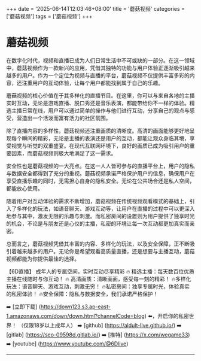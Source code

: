 +++
date = '2025-06-14T12:03:46+08:00'
title = '蘑菇视频'
categories = ['蘑菇视频']
tags = ['蘑菇视频']
+++

# 蘑菇视频

在数字化时代，视频和直播已成为人们日常生活中不可或缺的一部分。在这一领域中，蘑菇视频作为一款新兴的应用，凭借其独特的功能与用户体验正逐渐吸引越来越多的用户。作为一个定位为视频与直播的平台，蘑菇视频不仅提供丰富多彩的内容，还注重用户的互动体验，让每个用户都能找到属于自己的乐趣。

蘑菇视频的核心价值在于其多样化的直播节目。在这里，你可以与来自各地的主播实时互动，无论是游戏直播、脱口秀还是音乐表演，都能带给你不一样的体验。精选主播日常在线，用户可以通过简单的操作与他们进行互动，分享自己的观点与感受，营造出一个活泼而富有活力的社区氛围。

除了直播内容的多样性，蘑菇视频还注重画质的清晰度。高清的画面能够更好地呈现每个瞬间的精彩，无论是主播的表演还是用户的互动，都能让观众身临其境，享受视觉与听觉的双重盛宴。在现代互联网环境下，良好的画质已成为吸引用户的重要因素，而蘑菇视频则极大地满足了这一需求。

安全性也是蘑菇视频的一大亮点。在这一人人皆可参与的直播平台上，用户的隐私与数据安全都得到了充分的重视。蘑菇视频承诺严格保护用户的信息，确保用户在享受直播乐趣的同时，无需担心自身的隐私安全。无论在公共场合还是私人空间，都能放心使用。

随着用户对互动体验的需求不断增加，蘑菇视频在传统视频观看模式的基础上，引入了多样化的玩法，如语音聊天、游戏互动等，让用户在直播的过程中可以更深入地参与其中，激发无限的乐趣与刺激。而私密房间的设置则为用户提供了独享时光的机会，不论是与朋友还是心仪的主播，私密的环境让每一次互动都更加真实而亲密。

总而言之，蘑菇视频凭借其丰富的内容、多样化的玩法，以及安全保障，正不断吸引着越来越多的用户。无论你是希望观看高质量直播，还是想要与主播互动，蘑菇视频都能为你提供最佳的选择。

【6D直播】
成年人的专属空间，实时互动尽享精彩
🔥 精选主播：每天数百位优质主播在线随时与你互动！
🔥 高清画质：清晰画面，感受每一刻的精彩！
🔥多样化玩法：语音聊天、游戏互动，刺激无穷！
🔥私密房间：独享专属时光，体验真实的私密体验！
🔥安全保障：隐私与数据安全，我们承诺严格保护！

➡️ [立即下载] (https://down123.s3.ap-east-1.amazonaws.com/down/down.html?channelCode=blog) ⬅️，开启你的私密世界！
（仅限18岁以上成年人）
➡️ [github] (https://aldult-live.github.io/)
➡️ [gitlab] (https://seo-09598d.gitlab.io/)
➡️ [推特] (https://x.com/wegame33)
➡️ [youtube] (https://www.youtube.com/@6Dlive)

---
